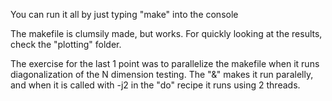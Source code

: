 You can run it all by just typing "make" into the console

The makefile is clumsily made, but works.
For quickly looking at the results, check the "plotting" folder.

The exercise for the last 1 point was to parallelize the makefile when it runs diagonalization of the N dimension testing.
The "&" makes it run paralelly, and when it is called with -j2 in the "do" recipe it runs using 2 threads.